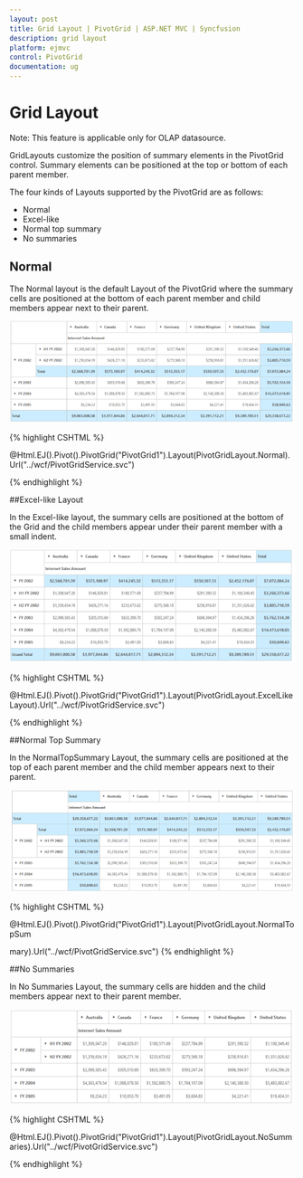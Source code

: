 ```yaml
---
layout: post
title: Grid Layout | PivotGrid | ASP.NET MVC | Syncfusion
description: grid layout
platform: ejmvc
control: PivotGrid
documentation: ug
---
```


# Grid Layout

Note: This feature is applicable only for OLAP datasource.

GridLayouts customize the position of summary elements in the PivotGrid control. Summary elements can be positioned at the top or bottom of each parent member.

The four kinds of Layouts supported by the PivotGrid are as follows:

* Normal
* Excel-like
* Normal top summary
* No summaries

## Normal

The Normal layout is the default Layout of the PivotGrid where the summary cells are positioned at the bottom of each parent member and child members appear next to their parent.



![](Grid-Layout_images/Grid-Layout_img1.png)





{% highlight CSHTML %}

@Html.EJ().Pivot().PivotGrid("PivotGrid1").Layout(PivotGridLayout.Normal).Url("../wcf/PivotGridService.svc") 

{% endhighlight %}

##Excel-like Layout

In the Excel-like layout, the summary cells are positioned at the bottom of the Grid and the child members appear under their parent member with a small indent.



![](Grid-Layout_images/Grid-Layout_img2.png)



{% highlight CSHTML %}


@Html.EJ().Pivot().PivotGrid("PivotGrid1").Layout(PivotGridLayout.ExcelLikeLayout).Url("../wcf/PivotGridService.svc")

{% endhighlight %}

##Normal Top Summary

In the NormalTopSummary Layout, the summary cells are positioned at the top of each parent member and the child member appears next to their parent.

![](Grid-Layout_images/Grid-Layout_img3.png)





{% highlight CSHTML %}

@Html.EJ().Pivot().PivotGrid("PivotGrid1").Layout(PivotGridLayout.NormalTopSum

mary).Url("../wcf/PivotGridService.svc")
{% endhighlight %}

##No Summaries

In No Summaries Layout, the summary cells are hidden and the child members appear next to their parent member.

![](Grid-Layout_images/Grid-Layout_img4.png)




{% highlight CSHTML %}


@Html.EJ().Pivot().PivotGrid("PivotGrid1").Layout(PivotGridLayout.NoSummaries).Url("../wcf/PivotGridService.svc")


{% endhighlight %}
